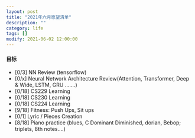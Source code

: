 ```yaml
---
layout: post
title: "2021年六月愿望清单"
description: ""
category: life
tags: []
modify: 2021-06-02 12:00:00
---
```



#### 目标

+ [0/3] NN Review (tensorflow)
+ [0/x] Neural Network Architecture Review(Attention, Transformer, Deep & Wide, LSTM, GRU .......)
+ [0/18] CS229 Learning
+ [0/18] CS230 Learning
+ [0/18] CS224 Learning
+ [9/18] Fitness: Push Ups, Sit ups
+ [0/1] Lyric / Pieces Creation
+ [8/18] Piano practice (blues, C Dominant Diminished, dorian, Bebop; triplets, 8th notes....)
